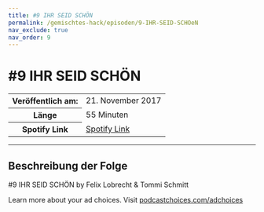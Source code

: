 ```yaml
---
title: #9 IHR SEID SCHÖN
permalink: /gemischtes-hack/episoden/9-IHR-SEID-SCHOeN
nav_exclude: true
nav_order: 9
---
```


# #9 IHR SEID SCHÖN
<table class="resp-table dcf-table dcf-table-responsive dcf-table-bordered dcf-table-striped dcf-w-100%">
                    <tbody>
                        <tr>
                            <th scope="row">Veröffentlich am:</th>
                            <td data-label="Veröffentlich am:">21. November 2017</td>
                        </tr>
                        <tr>
                            <th scope="row">Länge </th>
                            <td data-label="Länge ">55 Minuten</td>
                        </tr><tr>
                                <th scope="row">Spotify Link</th>
                                <td data-label="Spotify Link"><a href="https://open.spotify.com/episode/2YBG7a2inIucHWnXDAIR1k">Spotify Link</a></td>
                            </tr></tbody>
                </table>

***

## Beschreibung der Folge

<div>
<p>#9 IHR SEID SCHÖN by Felix Lobrecht &amp; Tommi Schmitt</p><p> </p><p>Learn more about your ad choices. Visit <a href="https://podcastchoices.com/adchoices">podcastchoices.com/adchoices</a></p>  
</div>

